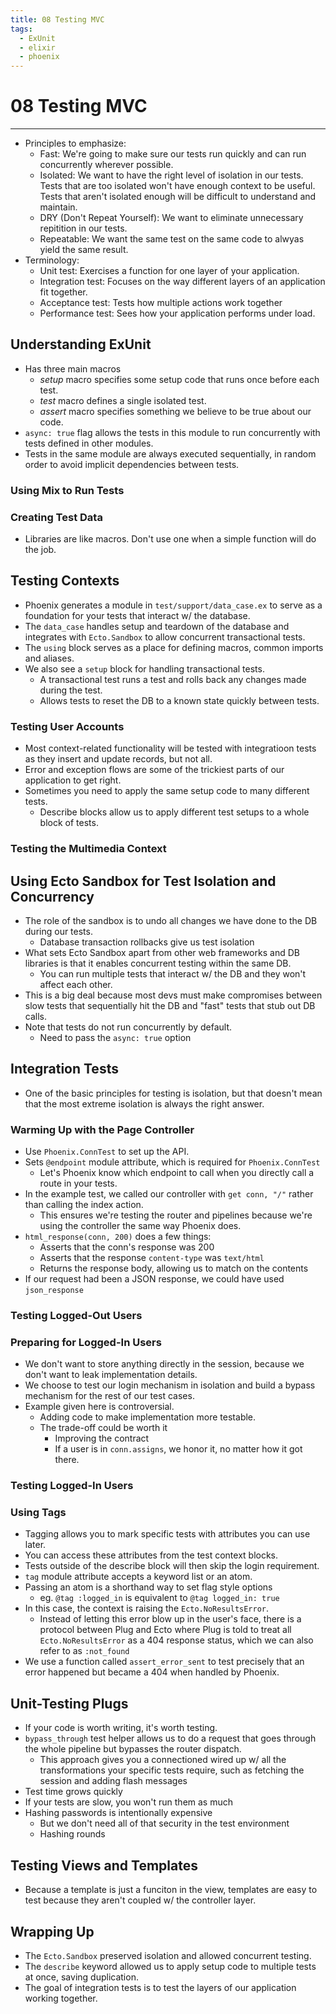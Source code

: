 ```yaml
---
title: 08 Testing MVC
tags:
  - ExUnit
  - elixir
  - phoenix
---
```


# 08 Testing MVC
----

- Principles to emphasize:
  - Fast: We're going to make sure our tests run quickly and can run concurrently wherever possible.
  - Isolated: We want to have the right level of isolation in our tests. Tests that are too isolated won't have enough context to be useful. Tests that aren't isolated enough will be difficult to understand and maintain.
  - DRY (Don't Repeat Yourself): We want to eliminate unnecessary repitition in our tests.
  - Repeatable: We want the same test on the same code to alwyas yield the same result.
- Terminology:
  - Unit test: Exercises a function for one layer of your application.
  - Integration test: Focuses on the way different layers of an application fit together.
  - Acceptance test: Tests how multiple actions work together
  - Performance test: Sees how your application performs under load.

## Understanding ExUnit
- Has three main macros
  - *setup* macro specifies some setup code that runs once before each test.
  - *test* macro defines a single isolated test.
  - *assert* macro specifies something we believe to be true about our code.
- `async: true` flag allows the tests in this module to run concurrently with tests defined in other modules.
- Tests in the same module are always executed sequentially, in random order to avoid implicit dependencies between tests.

### Using Mix to Run Tests

### Creating Test Data
- Libraries are like macros. Don't use one when a simple function will do the job.

## Testing Contexts
- Phoenix generates a module in `test/support/data_case.ex` to serve as a foundation for your tests that interact w/ the database.
- The `data_case` handles setup and teardown of the database and integrates with `Ecto.Sandbox` to allow concurrent transactional tests.
- The `using` block serves as a place for defining macros, common imports and aliases.
- We also see a `setup` block for handling transactional tests.
  - A transactional test runs a test and rolls back any changes made during the test.
  - Allows tests to reset the DB to a known state quickly between tests.

### Testing User Accounts
- Most context-related functionality will be tested with integratioon tests as they insert and update records, but not all.
- Error and exception flows are some of the trickiest parts of our application to get right.
- Sometimes you need to apply the same setup code to many different tests.
  - Describe blocks allow us to apply different test setups to a whole block of tests.

### Testing the Multimedia Context

## Using Ecto Sandbox for Test Isolation and Concurrency
- The role of the sandbox is to undo all changes we have done to the DB during our tests.
  - Database transaction rollbacks give us test isolation
- What sets Ecto Sandbox apart from other web frameworks and DB libraries is that it enables concurrent testing within the same DB.
  - You can run multiple tests that interact w/ the DB and they won't affect each other.
- This is a big deal because most devs must make compromises between slow tests that sequentially hit the DB and "fast" tests that stub out DB calls.
- Note that tests do not run concurrently by default.
  - Need to pass the `async: true` option

## Integration Tests
- One of the basic principles for testing is isolation, but that doesn't mean that the most extreme isolation is always the right answer.

### Warming Up with the Page Controller
- Use `Phoenix.ConnTest` to set up the API.
- Sets `@endpoint` module attribute, which is required for `Phoenix.ConnTest`
  - Let's Phoenix know which endpoint to call when you directly call a route in your tests.
- In the example test, we called our controller with `get conn, "/"` rather than calling the index action.
  - This ensures we're testing the router and pipelines because we're using the controller the same way Phoenix does.
- `html_response(conn, 200)` does a few things:
  - Asserts that the conn's response was 200
  - Asserts that the response `content-type` was `text/html`
  - Returns the response body, allowing us to match on the contents
- If our request had been a JSON response, we could have used `json_response`

### Testing Logged-Out Users

### Preparing for Logged-In Users
- We don't want to store anything directly in the session, because we don't want to leak implementation details.
- We choose to test our login mechanism in isolation and build a bypass mechanism for the rest of our test cases.
- Example given here is controversial.
  - Adding code to make implementation more testable.
  - The trade-off could be worth it
    - Improving the contract
    - If a user is in `conn.assigns`, we honor it, no matter how it got there.

### Testing Logged-In Users

### Using Tags
- Tagging allows you to mark specific tests with attributes you can use later.
- You can access these attributes from the test context blocks.
- Tests outside of the describe block will then skip the login requirement.
- `tag` module attribute accepts a keyword list or an atom.
- Passing an atom is a shorthand way to set flag style options
  - eg. `@tag :logged_in` is equivalent to `@tag logged_in: true`
- In this case, the context is raising the `Ecto.NoResultsError`.
  - Instead of letting this error blow up in the user's face, there is a protocol between Plug and Ecto where Plug is told to treat all `Ecto.NoResultsError` as a 404 response status, which we can also refer to as `:not_found`
- We use a function called `assert_error_sent` to test precisely that an error happened but became a 404 when handled by Phoenix.

## Unit-Testing Plugs
- If your code is worth writing, it's worth testing.
- `bypass_through` test helper allows us to do a request that goes through the whole pipeline but bypasses the router dispatch.
  - This approach gives you a connectioned wired up w/ all the transformations your specific tests require, such as fetching the session and adding flash messages
- Test time grows quickly
- If your tests are slow, you won't run them as much
- Hashing passwords is intentionally expensive
  - But we don't need all of that security in the test environment
  - Hashing rounds

## Testing Views and Templates
- Because a template is just a funciton in the view, templates are easy to test because they aren't coupled w/ the controller layer.

## Wrapping Up
- The `Ecto.Sandbox` preserved isolation and allowed concurrent testing.
- The `describe` keyword allowed us to apply setup code to multiple tests at once, saving duplication.
- The goal of integration tests is to test the layers of our application working together.

